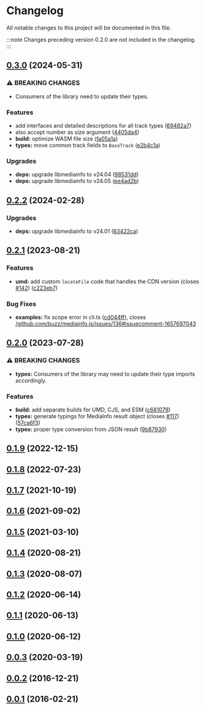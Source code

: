 # Changelog

All notable changes to this project will be documented in this file.

:::note
Changes preceding version 0.2.0 are not included in the changelog.
:::

## [0.3.0](https://github.com/buzz/mediainfo.js/compare/v0.2.2...v0.3.0) (2024-05-31)


### ⚠ BREAKING CHANGES

* Consumers of the library need to update their types.

### Features

* add interfaces and detailed descriptions for all track types ([69482a7](https://github.com/buzz/mediainfo.js/commit/69482a766f96e7ccade965d027c32e67bccf353e))
* also accept number as size argument ([4405da4](https://github.com/buzz/mediainfo.js/commit/4405da4a5347e1b3fec10af7bc52b65f81613f94))
* **build:** optimize WASM file size ([fa05a1a](https://github.com/buzz/mediainfo.js/commit/fa05a1ab684897d38b76d26211aa5fe488bd481c))
* **types:** move common track fields to `BaseTrack` ([e2b4c1a](https://github.com/buzz/mediainfo.js/commit/e2b4c1af84a09756ecb01887b3ac3e5c0719fb17))


### Upgrades

* **deps:** upgrade libmediainfo to v24.04 ([98531dd](https://github.com/buzz/mediainfo.js/commit/98531dd37def908d23e653ca9e7f3c603e08f836))
* **deps:** upgrade libmediainfo to v24.05 ([ee4ad2b](https://github.com/buzz/mediainfo.js/commit/ee4ad2b8974942402087bbac0be2aa3b96e0a126))

## [0.2.2](https://github.com/buzz/mediainfo.js/compare/v0.2.1...v0.2.2) (2024-02-28)


### Upgrades

* **deps:** upgrade libmediainfo to v24.01 ([63422ca](https://github.com/buzz/mediainfo.js/commit/63422ca1fef1295c0d4649b19f493ce1af4dc987))

## [0.2.1](https://github.com/buzz/mediainfo.js/compare/v0.2.0...v0.2.1) (2023-08-21)


### Features

* **umd:** add custom `locateFile` code that handles the CDN version (closes [#142](https://github.com/buzz/mediainfo.js/issues/142)) ([c223eb7](https://github.com/buzz/mediainfo.js/commit/c223eb7fb16355e2ae75febb183fd7107df1d77c))


### Bug Fixes

* **examples:** fix scope error in cli.ts ([cd044ff](https://github.com/buzz/mediainfo.js/commit/cd044ff82d46092eb765f2fdab7d1f8d47e824ba)), closes [/github.com/buzz/mediainfo.js/issues/136#issuecomment-1657697043](https://github.com/buzz//github.com/buzz/mediainfo.js/issues/136/issues/issuecomment-1657697043)

## [0.2.0](https://github.com/buzz/mediainfo.js/compare/v0.1.8...v0.2.0) (2023-07-28)


### ⚠ BREAKING CHANGES

* **types:** Consumers of the library may need to update their
type imports accordingly.

### Features

* **build:** add separate builds for UMD, CJS, and ESM ([c681079](https://github.com/buzz/mediainfo.js/commit/c6810790e4daf3b2168e84c0de368090a38f6254))
* **types:** generate typings for MediaInfo result object (closes [#117](https://github.com/buzz/mediainfo.js/issues/117)) ([57ca6f3](https://github.com/buzz/mediainfo.js/commit/57ca6f3ecbf7b75cdc7f8d977268da434b0b6047))
* **types:** proper type conversion from JSON result ([9b87930](https://github.com/buzz/mediainfo.js/commit/9b879303f956bb572d83776677328dcda3ab0fdc))

## [0.1.9](https://github.com/buzz/mediainfo.js/compare/v0.1.8...v0.1.9) (2022-12-15)

## [0.1.8](https://github.com/buzz/mediainfo.js/compare/v0.1.7...v0.1.8) (2022-07-23)

## [0.1.7](https://github.com/buzz/mediainfo.js/compare/v0.1.6...v0.1.7) (2021-10-19)

## [0.1.6](https://github.com/buzz/mediainfo.js/compare/v0.1.5...v0.1.6) (2021-09-02)

## [0.1.5](https://github.com/buzz/mediainfo.js/compare/v0.1.4...v0.1.5) (2021-03-10)

## [0.1.4](https://github.com/buzz/mediainfo.js/compare/v0.1.3...v0.1.4) (2020-08-21)

## [0.1.3](https://github.com/buzz/mediainfo.js/compare/v0.1.2...v0.1.3) (2020-08-07)

## [0.1.2](https://github.com/buzz/mediainfo.js/compare/v0.1.1...v0.1.2) (2020-06-14)

## [0.1.1](https://github.com/buzz/mediainfo.js/compare/v0.1.0...v0.1.1) (2020-06-13)

## [0.1.0](https://github.com/buzz/mediainfo.js/compare/v0.0.3...v0.1.0) (2020-06-12)

## [0.0.3](https://github.com/buzz/mediainfo.js/compare/v0.0.2...v0.0.3) (2020-03-19)

## [0.0.2](https://github.com/buzz/mediainfo.js/compare/v0.0.1...v0.0.2) (2016-12-21)

## [0.0.1](https://github.com/buzz/mediainfo.js/tree/v0.0.1) (2016-02-21)

